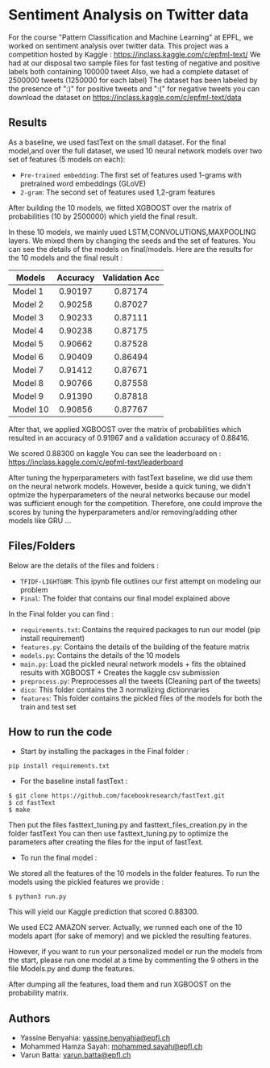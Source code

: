 # Sentiment Analysis on Twitter data 

For the course "Pattern Classification and Machine Learning" at EPFL, we worked on sentiment analysis over twitter data. This project was a competition hosted by Kaggle : https://inclass.kaggle.com/c/epfml-text/
We had at our disposal two sample files for fast testing of negative and positive labels both containing 100000 tweet
Also, we had a complete dataset of 2500000 tweets (1250000 for each label)
The dataset has been labeled by the presence of  ":)" for positive tweets and ":(" for negative tweets 
you can download the dataset on https://inclass.kaggle.com/c/epfml-text/data

## Results


As a baseline, we used fastText on the small dataset.
For the final model,and over the full dataset, we used 10 neural network models over two set of features (5 models on each): 
- `Pre-trained embedding`: The first set of features used 1-grams with pretrained word embeddings (GLoVE)
- `2-gram`: The second set of features used 1,2-gram features

After building the 10 models, we fitted XGBOOST over the matrix of probabilities (10 by 2500000) which yield the final result.

In these 10 models, we mainly used LSTM,CONVOLUTIONS,MAXPOOLING layers. We mixed them by changing the seeds and the set of features.
You can see the details of the models on final/models.
Here are the results for the 10 models and the final result :

| Models       | Accuracy           | Validation Acc |
| -------------|:------------------:|:-------------------:|
| Model 1      | 0.90197            | 0.87174             |
| Model 2      | 0.90258            | 0.87027             |
| Model 3      | 0.90233            | 0.87111             |
| Model 4      | 0.90238            | 0.87175             |
| Model 5      | 0.90662            | 0.87528             |
| Model 6      | 0.90409            | 0.86494             |
| Model 7      | 0.91412            | 0.87671             |
| Model 8      | 0.90766            | 0.87558             |
| Model 9      | 0.91390            | 0.87818             |
| Model 10     | 0.90856            | 0.87767             |

After that, we applied XGBOOST over the matrix of probabilities which resulted in an accuracy of 0.91967 and a validation accuracy of 0.88416.

We scored 0.88300 on kaggle
You can see the leaderboard on : https://inclass.kaggle.com/c/epfml-text/leaderboard

After tuning the hyperparameters with fastText baseline, we did use them on the neural network models. However, beside a quick tuning, we didn't optmize the hyperparameters of the neural networks because our model was sufficient enough for the competition.
Therefore, one could improve the scores by tuning the hyperparameters and/or removing/adding other models like GRU ...

## Files/Folders

Below are the details of the files and folders :

- `TFIDF-LIGHTGBM`: This ipynb file outlines our first attempt on modeling our problem
- `Final`: The folder that contains our final model explained above

In the Final folder you can find :

- `requirements.txt`: Contains the required packages to run our model (pip install requirement)
- `features.py`: Contains the details of the building of the feature matrix
- `models.py`: Contains the details of the 10 models 
- `main.py`: Load the pickled neural network models + fits the obtained results with XGBOOST + Creates the kaggle csv submission
- `preprocess.py`: Preprocesses all the tweets (Cleaning part of the tweets)
- `dico`: This folder contains the 3 normalizing dictionnaries 
- `features`: This folder contains the pickled files of the models for both the train and test set

## How to run the code

- Start by installing the packages in the Final folder :
```
pip install requirements.txt
```
- For the baseline install fastText :

```
$ git clone https://github.com/facebookresearch/fastText.git
$ cd fastText
$ make
```
Then put the files fasttext_tuning.py and fasttext_files_creation.py in the folder fastText
You can then use fasttext_tuning.py to optimize the parameters after creating the files for the input of fastText.

- To run the final model :

We stored all the features of the 10 models in the folder features.
To run the models using the pickled features we provide :

```
$ python3 run.py 
```
This will yield our Kaggle prediction that scored 0.88300.

We used EC2 AMAZON server. Actually, we runned each one of the 10 models apart (for sake of memory) and we pickled the resulting features.

However, if you want to run your personalized model or run the models from the start, please run one model at a time by commenting the 9 others in the file Models.py and dump the features.

After dumping all the features, load them and run XGBOOST on the probability matrix.


## Authors

- Yassine Benyahia: yassine.benyahia@epfl.ch
- Mohammed Hamza Sayah: mohammed.sayah@epfl.ch
- Varun Batta: varun.batta@epfl.ch

